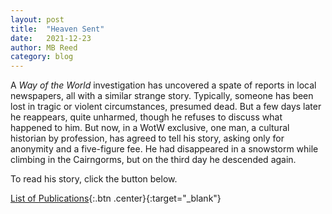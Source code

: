 ```yaml
---
layout: post
title:  "Heaven Sent"
date:   2021-12-23
author: MB Reed
category: blog
---
```


A *Way of the World* investigation has uncovered a spate of reports in local newspapers, all with a similar strange story. Typically, someone has been lost in tragic or violent circumstances, presumed dead. But a few days later he reappears, quite unharmed, though he refuses to discuss what happened to him. But now, in a WotW exclusive, one man, a cultural historian by profession, has agreed to tell his story, asking only for anonymity and a five-figure fee. He had disappeared in a snowstorm while climbing in the Cairngorms, but on the third day he descended again. 

To read his story, click the button below.

[List of Publications](/assets/files/HeavenSent.pdf){:.btn .center}{:target="_blank"}

